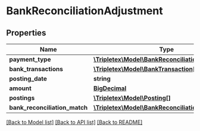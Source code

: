 # BankReconciliationAdjustment

## Properties
Name | Type | Description | Notes
------------ | ------------- | ------------- | -------------
**payment_type** | [**\Tripletex\Model\BankReconciliationPaymentType**](BankReconciliationPaymentType.md) |  | 
**bank_transactions** | [**\Tripletex\Model\BankTransaction[]**](BankTransaction.md) |  | [optional] 
**posting_date** | **string** |  | [optional] 
**amount** | [**BigDecimal**](BigDecimal.md) |  | [optional] 
**postings** | [**\Tripletex\Model\Posting[]**](Posting.md) |  | [optional] 
**bank_reconciliation_match** | [**\Tripletex\Model\BankReconciliationMatch**](BankReconciliationMatch.md) |  | [optional] 

[[Back to Model list]](../README.md#documentation-for-models) [[Back to API list]](../README.md#documentation-for-api-endpoints) [[Back to README]](../README.md)

